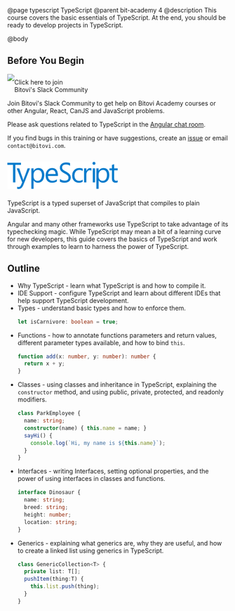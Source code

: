 @page typescript TypeScript
@parent bit-academy 4
@description This course covers the basic essentials of TypeScript. At the end, you should be
ready to develop projects in TypeScript.


@body

## Before You Begin

<a href="https://join.slack.com/t/bitovi-community/shared_invite/enQtNTIzMTE5NzYxMjA3LWMwMzE4MjFkMTI5ZmZjNzllYjc2MzcxOWNmOTg3YjI4NjE0MGFkZGNkOTNlZjlkNDBhNTlmYTcwMzJlZDZjY2Y">
<img src="https://cdn.brandfolder.io/5H442O3W/as/pl546j-7le8zk-5guop3/Slack_RGB.png?width=200"
  style="float:left"/> <span style="margin-top: 10px;display: inline-block;">Click here to join<br/>Bitovi's Slack Community</span></a>

Join Bitovi's Slack Community to get help on Bitovi Academy courses or other
Angular, React, CanJS and JavaScript problems.

Please ask questions related to TypeScript in the [Angular chat room](https://bitovi-community.slack.com/messages/CFD2J3HT3).

If you find bugs in this training or have suggestions, create an [issue](https://github.com/bitovi/academy/issues) or email `contact@bitovi.com`.


## <img src="./static/img/typescript/logo.svg" width="50%"/>

TypeScript is a typed superset of JavaScript that compiles to plain JavaScript.

Angular and many other frameworks use TypeScript to take advantage of its typechecking magic. While TypeScript may mean a bit of a learning curve for new developers, this guide covers the basics of TypeScript and work through examples to learn to harness the power of TypeScript.

## Outline

- Why TypeScript - learn what TypeScript is and how to compile it.
- IDE Support - configure TypeScript and learn about different IDEs that help support TypeScript development.
- Types - understand basic types and how to enforce them.
  ```typescript
  let isCarnivore: boolean = true;
  ```
- Functions - how to annotate functions parameters and return values, different parameter types available, and how to bind `this`.
  ```typescript
  function add(x: number, y: number): number {
    return x + y;
  }
  ```
- Classes - using classes and inheritance in TypeScript, explaining the ``constructor`` method, and using public, private, protected, and readonly modifiers.
  ```typescript
  class ParkEmployee {
    name: string;
    constructor(name) { this.name = name; }
    sayHi() {
      console.log(`Hi, my name is ${this.name}`);
    }
  }
  ```
- Interfaces - writing Interfaces, setting optional properties, and the power of using interfaces in classes and functions.
  ```typescript
  interface Dinosaur {
    name: string;
    breed: string;
    height: number;
    location: string;
  }
  ```
- Generics - explaining what generics are, why they are useful, and how to create a linked list using generics in TypeScript.
  ```typescript
  class GenericCollection<T> {
    private list: T[];
    pushItem(thing:T) {
      this.list.push(thing);
    }
  }
  ```
